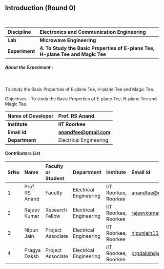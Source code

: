 ## Introduction (Round 0)

<br>

<b>Discipline | <b> Electronics and Communication Engineering
:--|:--|
<b> Lab | <b> Microwave Engineering
<b> Experiment|     <b> 4. To Study the Basic Properties of E-plane Tee, H-plane Tee and Magic Tee
<h5> About the Experiment : </h5> <br>

To study the Basic Properties of E-plane Tee, H-plane Tee and Magic Tee.

Objectives:-  To study the Basic Properties of E-plane Tee, H-plane Tee and Magic Tee.

<b>Name of Developer | <b> Prof. RS Anand
:--|:--|
<b> Institute | <b> IIT Roorkee
<b> Email id|     <b> anandfee@gmail.com
<b> Department | Electrical Engineering

#### Contributors List

SrNo | Name | Faculty or Student | Department| Institute | Email id
:--|:--|:--|:--|:--|:--|
1 | Prof. RS Anand | Faculty | Electrical Engineering | IIT Roorkee, Roorkee | anandfee@gmail.com
2 | Rajeev Kumar | Research Fellow | Electrical Engineering | IIT Roorkee, Roorkee | rajeevkumar.rke@gmail.com
3 | Nipun Jain | Project Associate | Electrical Engineering | IIT Roorkee, Roorkee | nipunjain1305@gmail.com
4 | Pragya Daksh  | Project Associate | Electrical Engineering | IIT Roorkee, Roorkee | prgdaksh@gmail.com

